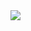 <a href="#" align="center">
  <img src="https://github-readme-stats.vercel.app/api/top-langs/?username=voidjmp" />
</a>

